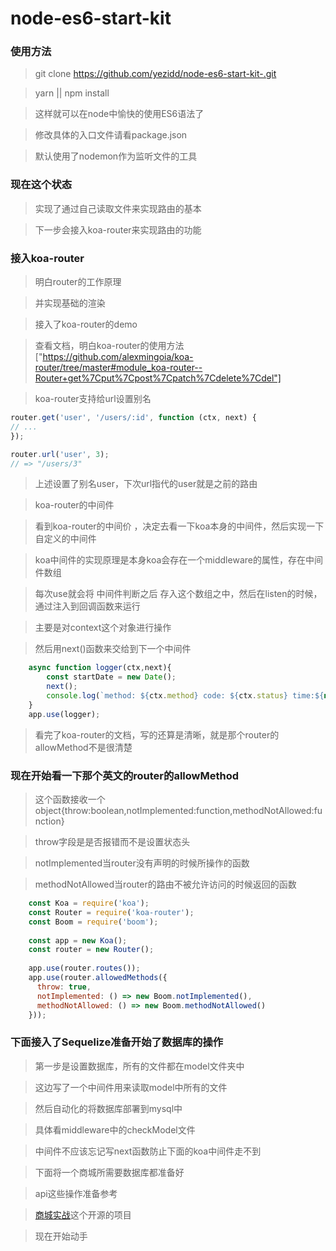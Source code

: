 # node-es6-start-kit

### 使用方法

> git clone https://github.com/yezidd/node-es6-start-kit-.git

> yarn || npm install

> 这样就可以在node中愉快的使用ES6语法了

> 修改具体的入口文件请看package.json

> 默认使用了nodemon作为监听文件的工具

### 现在这个状态

> 实现了通过自己读取文件来实现路由的基本

> 下一步会接入koa-router来实现路由的功能

### 接入koa-router

> 明白router的工作原理

> 并实现基础的渲染

> 接入了koa-router的demo

> 查看文档，明白koa-router的使用方法["https://github.com/alexmingoia/koa-router/tree/master#module_koa-router--Router+get%7Cput%7Cpost%7Cpatch%7Cdelete%7Cdel"]

> koa-router支持给url设置别名

``` javascript
router.get('user', '/users/:id', function (ctx, next) {
// ...
});

router.url('user', 3);
// => "/users/3"
```

>上述设置了别名user，下次url指代的user就是之前的路由

> koa-router的中间件

> 看到koa-router的中间价 ，决定去看一下koa本身的中间件，然后实现一下自定义的中间件

> koa中间件的实现原理是本身koa会存在一个middleware的属性，存在中间件数组

> 每次use就会将 中间件判断之后 存入这个数组之中，然后在listen的时候，通过注入到回调函数来运行

> 主要是对context这个对象进行操作

> 然后用next()函数来交给到下一个中间件

``` javascript
	async function logger(ctx,next){
		const startDate = new Date();
  		next();
  		console.log(`method: ${ctx.method} code: ${ctx.status} time:${new Date() -startDate}ms`);
	}
	app.use(logger);
```

> 看完了koa-router的文档，写的还算是清晰，就是那个router的allowMethod不是很清楚

### 现在开始看一下那个英文的router的allowMethod

> 这个函数接收一个object{throw:boolean,notImplemented:function,methodNotAllowed:function}

> throw字段是是否报错而不是设置状态头

> notImplemented当router没有声明的时候所操作的函数

> methodNotAllowed当router的路由不被允许访问的时候返回的函数

```javascript
    const Koa = require('koa');
    const Router = require('koa-router');
    const Boom = require('boom');
    
    const app = new Koa();
    const router = new Router();
    
    app.use(router.routes());
    app.use(router.allowedMethods({
      throw: true,
      notImplemented: () => new Boom.notImplemented(),
      methodNotAllowed: () => new Boom.methodNotAllowed()
    }));
```
### 下面接入了Sequelize准备开始了数据库的操作

> 第一步是设置数据库，所有的文件都在model文件夹中

> 这边写了一个中间件用来读取model中所有的文件

> 然后自动化的将数据库部署到mysql中

> 具体看middleware中的checkModel文件

> 中间件不应该忘记写next函数防止下面的koa中间件走不到

> 下面将一个商城所需要数据库都准备好

> api这些操作准备参考

> [商城实战]("git@github.com:skyvow/m-mall-admin.git")这个开源的项目

> 现在开始动手